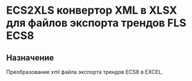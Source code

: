 # ECS2XLS конвертор XML в XLSX для файлов экспорта трендов FLS ECS8
## Назначение
Преобразование  xml файла экспорта трендов ECS8 в EXCEL.

